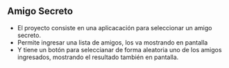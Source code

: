 ## Amigo Secreto

- El proyecto consiste en una aplicacación para seleccionar un amigo secreto.
- Permite ingresar una lista de amigos, los va mostrando en pantalla
- Y tiene un botón para seleccianar de forma aleatoria uno de los amigos ingresados, mostrando el resultado también en pantalla.


